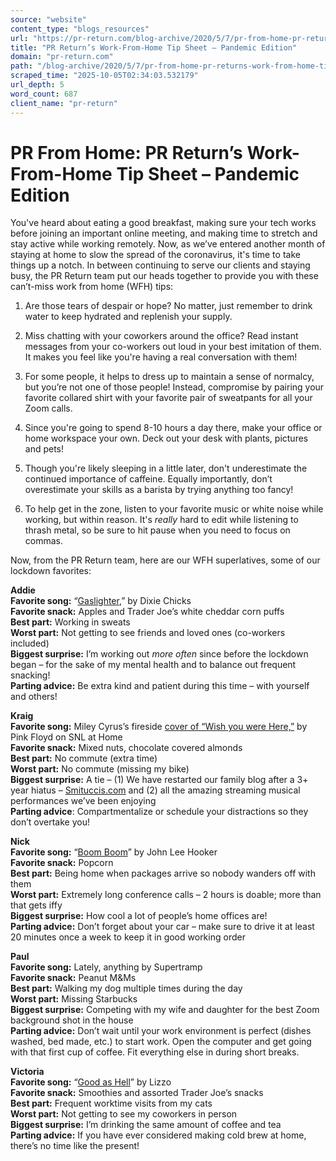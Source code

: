 ```yaml
---
source: "website"
content_type: "blogs_resources"
url: "https://pr-return.com/blog-archive/2020/5/7/pr-from-home-pr-returns-work-from-home-tip-sheet-pandemic-edition"
title: "PR Return’s Work-From-Home Tip Sheet – Pandemic Edition"
domain: "pr-return.com"
path: "/blog-archive/2020/5/7/pr-from-home-pr-returns-work-from-home-tip-sheet-pandemic-edition"
scraped_time: "2025-10-05T02:34:03.532179"
url_depth: 5
word_count: 687
client_name: "pr-return"
---
```


# PR From Home: PR Return’s Work-From-Home Tip Sheet – Pandemic Edition

You've heard about eating a good breakfast, making sure your tech works before joining an important online meeting, and making time to stretch and stay active while working remotely. Now, as we’ve entered another month of staying at home to slow the spread of the coronavirus, it's time to take things up a notch. In between continuing to serve our clients and staying busy, the PR Return team put our heads together to provide you with these can’t-miss work from home (WFH) tips:

1) Are those tears of despair or hope? No matter, just remember to drink water to keep hydrated and replenish your supply.

2) Miss chatting with your coworkers around the office? Read instant messages from your co-workers out loud in your best imitation of them. It makes you feel like you're having a real conversation with them!

3) For some people, it helps to dress up to maintain a sense of normalcy, but you’re not one of those people! Instead, compromise by pairing your favorite collared shirt with your favorite pair of sweatpants for all your Zoom calls.

4) Since you're going to spend 8-10 hours a day there, make your office or home workspace your own. Deck out your desk with plants, pictures and pets!

5) Though you're likely sleeping in a little later, don't underestimate the continued importance of caffeine. Equally importantly, don’t overestimate your skills as a barista by trying anything too fancy!

6) To help get in the zone, listen to your favorite music or white noise while working, but within reason. It's _really_ hard to edit while listening to thrash metal, so be sure to hit pause when you need to focus on commas.

Now, from the PR Return team, here are our WFH superlatives, some of our lockdown favorites:

**Addie**  
**Favorite song:** “[Gaslighter](https://www.youtube.com/watch?v=sbVPcPL30xc),” by Dixie Chicks  
**Favorite snack:** Apples and Trader Joe’s white cheddar corn puffs  
**Best part:** Working in sweats  
**Worst part:** Not getting to see friends and loved ones (co-workers included)  
**Biggest surprise:** I’m working out _more often_ since before the lockdown began – for the sake of my mental health and to balance out frequent snacking!  
**Parting advice:** Be extra kind and patient during this time – with yourself and others!

**Kraig**  
**Favorite song:** Miley Cyrus’s fireside [cover of “Wish you were Here,”](https://www.youtube.com/watch?v=zUYo8xQf4PY) by Pink Floyd on SNL at Home  
**Favorite snack:** Mixed nuts, chocolate covered almonds  
**Best part:** No commute (extra time)  
**Worst part:** No commute (missing my bike)  
**Biggest surprise:** A tie – (1) We have restarted our family blog after a 3+ year hiatus – [Smituccis.com](https://smituccis.com/) and (2) all the amazing streaming musical performances we’ve been enjoying  
**Parting advice**: Compartmentalize or schedule your distractions so they don’t overtake you!

**Nick**  
**Favorite song:** “[Boom Boom](https://www.youtube.com/watch?v=X70VMrH3yBg)” by John Lee Hooker  
**Favorite snack:** Popcorn  
**Best part:** Being home when packages arrive so nobody wanders off with them  
**Worst part:** Extremely long conference calls – 2 hours is doable; more than that gets iffy  
**Biggest surprise:** How cool a lot of people’s home offices are!  
**Parting advice:** Don’t forget about your car – make sure to drive it at least 20 minutes once a week to keep it in good working order

**Paul**  
**Favorite song:** Lately, anything by Supertramp  
**Favorite snack:** Peanut M&Ms  
**Best part:** Walking my dog multiple times during the day  
**Worst part:** Missing Starbucks  
**Biggest surprise:** Competing with my wife and daughter for the best Zoom background shot in the house  
**Parting advice:** Don’t wait until your work environment is perfect (dishes washed, bed made, etc.) to start work. Open the computer and get going with that first cup of coffee. Fit everything else in during short breaks.

**Victoria**  
**Favorite song:** “[Good as Hell](https://www.youtube.com/watch?v=SmbmeOgWsqE)” by Lizzo  
**Favorite snack:** Smoothies and assorted Trader Joe’s snacks  
**Best part:** Frequent worktime visits from my cats  
**Worst part:** Not getting to see my coworkers in person  
**Biggest surprise:** I’m drinking the same amount of coffee and tea  
**Parting advice:** If you have ever considered making cold brew at home, there’s no time like the present!